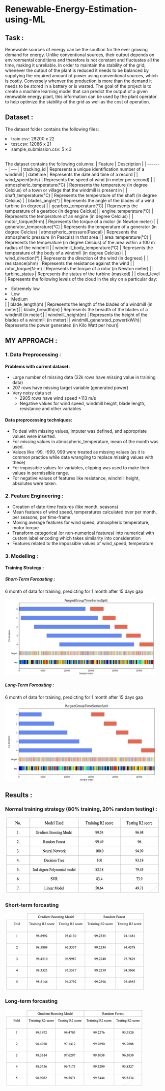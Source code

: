 # Renewable-Energy-Estimation-using-ML

## Task :

Renewable sources of energy can be the soultion for the ever growing demand for energy. Unlike conventional sources, their output depends on environmental conditions and therefore is not constant and fluctuates all the time, making it unreliable. 
In order to maintain the stability of the grid, whenever the output of the plant is reduced it needs to be balanced by supplying the required amount of power using conventional sources, which is costly. Conversely whenver the production is more than the demand it needs to be stored in a battery or is wasted.
The goal of the project is to create a machine learning model that can predict the output of a given renewable energy plant, this information can be used by the plant operator to help optimize the stability of the grid as well as the cost of operation.

## Dataset :

The dataset folder contains the following files:
<li> train.csv: 28200 x 22 </li> 
<li> test.csv: 12086 x 21 </li> 
<li> sample_submission.csv: 5 x 3 </li> 
<br/>

The dataset contains the following columns:
| Feature | Description  | 
| ------- | --- |
| tracking_id	| Represents a unique identification number of a windmill |
| datetime	| Represents the date and time of a record |
| wind_speed(m/s) | Represents the speed of wind (in meter per second) |
| atmospheric_temperature(°C)	| Represents the temperature (in degree Celcius) of a town or village that the windmill is present in |
| shaft_temperature(°C)	| Represents the temperature of the shaft (in degree Celcius) |
| blades_angle(°)	| Represents the angle of the blades of a wind turbine (in degrees) |
| gearbox_temperature(°C)	| Represents the temperature of a gearbox  (in degree Celcius)|
| engine_temperature(°C) | Represents the temperature of an engine (in degree Celcius) |
| motor_torque(N-m) | Represents the torque of a motor (in Newton meter) |
| generator_temperature(°C) |	Represents the temperature of a generator (in degree Celcius)
| atmospheric_pressure(Pascal) | Represents the atmospheric pressure (in Pascals) in that area |
| area_temperature(°C) | Represents the temperature (in degree Celcius) of the area within a 100 m radius of the windmill |
| windmill_body_temperature(°C) |	Represents the temperature of the body of a windmill (in degree Celcius) |
| wind_direction(°)	| Represents the direction of the wind (in degrees) |
| resistance(ohm)	| Represents the resistance against the wind |
| rotor_torque(N-m)	| Represents the torque of a rotor (in Newton meter) |
| turbine_status | Represents the status of the turbine (masked) |
| cloud_level	| Represents the following levels of the cloud in the sky on a particular day: <li> Extremely low </li> <li> Low </li> <li> Medium </li> |
| blade_length(m)	| Represents the length of the blades of a windmill (in meter)|
| blade_breadth(m) | Represents the breadth of the blades of a windmill (in meter)|
| windmill_height(m) | Represents the height of the blades of a windmill (in meter)|
| windmill_generated_power(kW/h)|	Represents the power generated (in Kilo Watt per hour)|

## MY APPROACH : 

### 1. Data Preprocessing :

#### Problems with current dataset:
* Large number of missing data (22k rows have missing value in training data)
* 207 rows have missing target variable (generated power)
* Very noisy data set
  * 2905 rows have wind speed >113 m/s
  * Negative values for wind speed, windmill height, blade length, resistance and other variables

#### Data preprocessing techniques:
* To deal with missing values, imputer was defined, and appropriate values were inserted. 
* For missing values in atmospheric_temperature, mean of the month was used.
* Values like -99, -999, 999 were treated as missing values (as it is common practice while data wrangling to replace missing values with these)
* For impossible values for variables, clipping was used to make their values in permissible range.
* For negative values of features like resistance, windmill height, absolutes were taken.

### 2. Feature Engineering :

* Creation of date-time features (like month, seasons)
* Mean features of wind speed, temperatures calculated over per month, per seasons, per time-frame
* Moving average features for wind speed, atmospheric temperature, motor torque
* Transform categorical (or non-numerical features) into numerical with custom label encoding which takes similarity into consideration
* Features related to the impossible values of wind_speed, temperature

### 3. Modelling :

#### Training Strategy :

##### Short-Term Forcasting :
6 month of data for training, predicting for 1 month after 15 days gap

<img src="https://github.com/Kedar-V/Renewable-Energy-Estimation-using-ML/blob/main/shortterm_scheduling.png" alt="datab" height=250/>

##### Long-Term Forcasting :
6 month of data for training, predicting for 1 month after 15 days gap

<img src="https://github.com/Kedar-V/Renewable-Energy-Estimation-using-ML/blob/main/longterm_scheduling.png" alt="datab" height=250/>

## Results :

### Normal training strategy (80% training, 20% random testing) :
<img src="https://github.com/Kedar-V/Renewable-Energy-Estimation-using-ML/blob/main/normal_result.png" alt="datab" height=250/>

### Short-term forcasting

<img src="https://github.com/Kedar-V/Renewable-Energy-Estimation-using-ML/blob/main/Shortterm_result.png" alt="datab" height=250/>

### Long-term forcasting

<img src="https://github.com/Kedar-V/Renewable-Energy-Estimation-using-ML/blob/main/Longterm_result.png" alt="datab" height=250/>
